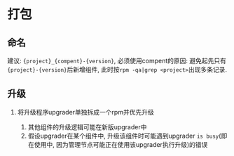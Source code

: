 # 打包

## 命名
建议: `{project}_{compent}-{version}`, 必须使用compent的原因: 避免起先只有`{project}-{version}`后新增组件, 此时按`rpm -qa|grep <project>`出现多条记录.

## 升级
1. 将升级程序upgrader单独拆成一个rpm并优先升级

	1. 其他组件的升级逻辑可能在新版upgrader中
	2. 假设upgrader在某个组件中, 升级该组件时可能遇到upgrader `is busy`(即在使用中, 因为管理节点可能正在使用该upgrader执行升级)的错误